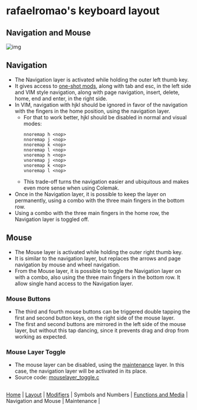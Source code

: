 # rafaelromao's keyboard layout

## Navigation and Mouse
![img](https://i.imgur.com/Qaef03m.png)

## Navigation
- The Navigation layer is activated while holding the outer left thumb key.
- It gives access to [one-shot mods](modifiers.md), along with tab and esc, in the left side and VIM style navigation, along with page navigation, insert, delete, home, end and enter, in the right side.
- In VIM, navigation with hjkl should be ignored in favor of the navigation with the fingers in the home position, using the navigation layer.
    - For that to work better, hjkl should be disabled in normal and visual modes:
        ```vim
        nnoremap h <nop>
        nnoremap j <nop>
        nnoremap k <nop>
        nnoremap l <nop>
        vnoremap h <nop>
        vnoremap j <nop>
        vnoremap k <nop>
        vnoremap l <nop>
        ```
    - This trade-off turns the navigation easier and ubiquitous and makes even more sense when using Colemak.
- Once in the Navigation layer, it is possible to keep the layer on permanently, using a combo with the three main fingers in the bottom row.
- Using a combo with the three main fingers in the home row, the Navigation layer is toggled off.

## Mouse
- The Mouse layer is activated while holding the outer right thumb key.
- It is similar to the navigation layer, but replaces the arrows and page navigation by mouse and wheel navigation.
- From the Mouse layer, it is possible to toggle the Navigation layer on with a combo, also using the three main fingers in the bottom row. It allow single hand access to the Navigation layer.

### Mouse Buttons
- The third and fourth mouse buttons can be triggered double tapping the first and second button keys, on the right side of the mouse layer.
- The first and second buttons are mirrored in the left side of the mouse layer, but without this tap dancing, since it prevents drag and drop from working as expected.

### Mouse Layer Toggle
- The mouse layer can be disabled, using the [maintenance](maintenance.md) layer. In this case, the navigation layer will be activated in its place.
- Source code: [mouselayer_toggle.c](../features/mouselayer_toggle.c)

##
[Home](../readme.md) | 
[Layout](layout.md) |
[Modifiers](modifiers.md) |
Symbols and Numbers |
[Functions and Media](functions.md) | 
Navigation and Mouse |
Maintenance |
